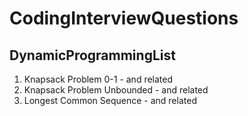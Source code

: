 # CodingInterviewQuestions

## DynamicProgrammingList
 1. Knapsack Problem 0-1 - and related
 2. Knapsack Problem Unbounded - and related
 3. Longest Common Sequence - and related
